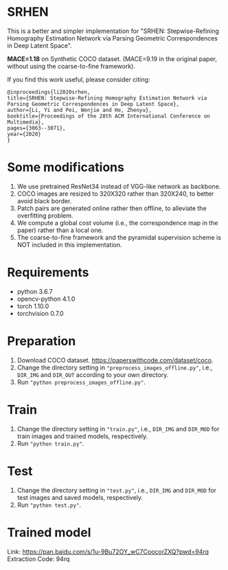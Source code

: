 # SRHEN

This is a better and simpler implementation for "SRHEN: Stepwise-Refining Homography Estimation Network via Parsing Geometric Correspondences in Deep Latent Space". 

**MACE=1.18** on Synthetic COCO dataset. (MACE=9.19 in the original paper, without using the coarse-to-fine framework).

If you find this work useful, please consider citing:
```
@inproceedings{li2020srhen,  
title={SRHEN: Stepwise-Refining Homography Estimation Network via Parsing Geometric Correspondences in Deep Latent Space},  
author={Li, Yi and Pei, Wenjie and He, Zhenyu},  
booktitle={Proceedings of the 28th ACM International Conference on Multimedia},  
pages={3063--3071},  
year={2020}  
}  
```
# Some modifications
1. We use pretrained ResNet34 instead of VGG-like network as backbone.
2. COCO images are resized to 320X320 rather than 320X240, to better avoid black border.
3. Patch pairs are generated online rather then offline, to alleviate the overfitting problem.
4. We compute a global cost volume (i.e., the correspondence map in the paper) rather than a local one.
5. The coarse-to-fine framework and the pyramidal supervision scheme is NOT included in this implementation.

# Requirements
* python 3.6.7
* opencv-python 4.1.0
* torch 1.10.0
* torchvision 0.7.0

# Preparation
1. Download COCO dataset. https://paperswithcode.com/dataset/coco.
2. Change the directory setting in `"preprocess_images_offline.py"`, i.e., `DIR_IMG` and `DIR_OUT` according to your own directory.
3. Run `"python preprocess_images_offline.py"`.

# Train
1. Change the directory setting in `"train.py"`, i.e., `DIR_IMG` and `DIR_MOD` for train images and trained models, respectively.
2. Run `"python train.py"`.

# Test
1. Change the directory setting in `"test.py"`, i.e., `DIR_IMG` and `DIR_MOD` for test images and saved models, respectively.
2. Run `"python test.py"`.

# Trained model
Link: https://pan.baidu.com/s/1u-9Bu72OY_wC7CoocorZXQ?pwd=94rq
Extraction Code: 94rq

